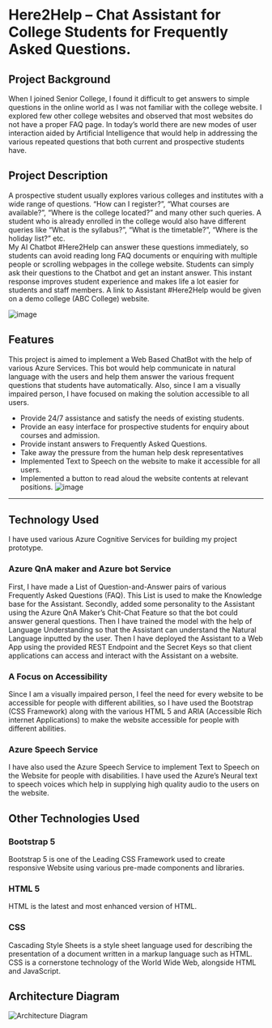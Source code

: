 # Here2Help – Chat Assistant for College Students for Frequently Asked Questions.
## Project Background
When I joined Senior College, I found it difficult to get answers to simple questions in the online world as I was not familiar with the college website. I explored few other college websites and observed that most websites do not have a proper FAQ page. In today’s world there are new modes of user interaction aided by Artificial Intelligence that would help in addressing the various repeated questions that both current and prospective students have.
## Project Description 
A prospective student usually explores various colleges and institutes with a wide range of questions. “How can I register?”, “What courses are available?”, “Where is the college located?” and many other such queries. A student who is already enrolled in the college would also have different queries like “What is the syllabus?”, “What is the timetable?”, “Where is the holiday list?” etc.   
My AI Chatbot #Here2Help can answer these questions immediately, so students can avoid reading long FAQ documents or enquiring with multiple people or scrolling webpages in the college website. Students can simply ask their questions to the Chatbot and get an instant answer. This instant response improves student experience and makes life a lot easier for students and staff members.
A link to Assistant #Here2Help would be given on a demo college (ABC College) website. 

![image](https://user-images.githubusercontent.com/66109641/146576732-141f193a-a16f-4a99-bbfd-467cb343b863.png)

## Features
This project is aimed to implement a Web Based ChatBot with the help of various Azure Services. This bot would help communicate in natural language with the users and help them answer the various frequent questions that students have automatically. 
Also, since I am a visually impaired person, I have focused on making the solution accessible to all users.
- Provide 24/7 assistance and satisfy the needs of existing students.
-	Provide an easy interface for prospective students for enquiry about courses and admission.
-	Provide instant answers to Frequently Asked Questions.
-	Take away the pressure from the human help desk representatives
-	Implemented Text to Speech on the website to make it accessible for all users.
-	Implemented a button to read aloud the website contents at relevant positions. 
![image](https://user-images.githubusercontent.com/66109641/146577007-808d9ba1-e51d-4ac7-8e44-170619bb068d.png)
---
## Technology Used
I have used various Azure Cognitive Services for building my project prototype. 
### Azure QnA maker and Azure bot Service
First, I have made a List of Question-and-Answer pairs of various Frequently Asked Questions (FAQ). This List is used to make the Knowledge base for the Assistant. 
Secondly, added some personality to the Assistant using the Azure QnA Maker’s Chit-Chat Feature so that the bot could answer general questions. 
Then I have trained the model with the help of Language Understanding so that the Assistant can understand the Natural Language inputted by the user. 
Then I have deployed the Assistant to a Web App using the provided REST Endpoint and the Secret Keys so that client applications can access and interact with the Assistant on a website. 
### A Focus on Accessibility
Since I am a visually impaired person, I feel the need for every website to be accessible for people with different abilities, so I have used the Bootstrap (CSS Framework) along with the various HTML 5 and ARIA (Accessible Rich internet Applications) to make the website accessible for people with different abilities.
### Azure Speech Service
I have also used the Azure Speech Service to implement Text to Speech on the Website for people with disabilities. 
I have used the Azure’s Neural text to speech voices which help in supplying high quality audio to the users on the website. 
## Other Technologies Used
### Bootstrap 5
Bootstrap 5 is one of the Leading CSS Framework used to create responsive Website using various pre-made components and libraries.
### HTML 5
HTML is the latest and most enhanced version of HTML.
### CSS
Cascading Style Sheets is a style sheet language used for describing the presentation of a document written in a markup language such as HTML. CSS is a cornerstone technology of the World Wide Web, alongside HTML and JavaScript. 
## Architecture Diagram
![Architecture Diagram](https://user-images.githubusercontent.com/66109641/148674815-1894aa01-ea19-43a6-80a8-6d43478c5d52.png)

